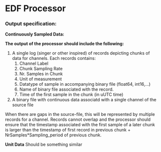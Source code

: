 # EDF Processor

### Output specification:

**Continuously Sampled Data:**

**The output of the processor should include the following:**
1. A single log (singer or other inspired) of records depicting chunks of data for channels. Each records contains:
   1. Channel Label
   2. Chunk Sampling Rate
   3. Nr. Samples in Chunk
   4. Unit of measurement
   5. Datatype of sample in accompanying binary file (float64, int16,...)
   6. Name of binary file associated with the record.
   7. Time of the first sample in the chunk (in uUTC time)
2. A binary file with continuous data associatd with a single channel of the source file

When there are gaps in the source-file, this will be represented by multiple records for a channel. Records cannot overlap
and the processor should ensure that the timestamp associated with the first sample of a later chunk is larger than 
the timestamp of first record in previous chunk + NrSamples*Sampling_period of previous chunk.


**Unit Data**
Should be something similar
